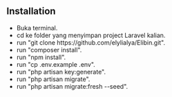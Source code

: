 ## Installation
<ul>
    <li>Buka terminal.</li>
    <li>cd ke folder yang menyimpan project Laravel kalian.</li>
    <li>run "git clone https://github.com/elylialya/Elibin.git".</li>
    <li>run "composer install".</li>
    <li>run "npm install".</li>
    <li>run "cp .env.example .env".</li>
    <li>run "php artisan key:generate".</li>
    <li>run "php artisan migrate".</li>
    <li>run "php artisan migrate:fresh --seed".</li>
</ul>